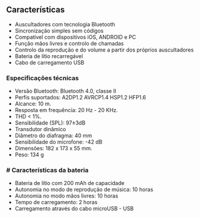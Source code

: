 ## Características

- Auscultadores com tecnologia Bluetooth
- Sincronização simples sem códigos
- Compatível com dispositivos iOS, ANDROID e PC
- Função mãos livres e controlo de chamadas
- Controlo da reprodução e do volume a partir dos próprios auscultadores
- Bateria de lítio recarregável
- Cabo de carregamento USB

### Especificações técnicas

- Versão Bluetooth: Bluetooth 4.0, classe II
- Perfis suportados: A2DP1.2 AVRCP1.4 HSP1.2 HFP1.6
- Alcance: 10 m.
- Resposta em frequência: 20 Hz - 20 KHz.
- THD < 1%.
- Sensibilidade (SPL): 97±3dB
- Transdutor dinâmico
- Diâmetro do diafragma: 40 mm
- Sensibilidade do microfone: -42 dB
- Dimensões: 182  x 173 x 55 mm.
- Peso: 134 g


### # Características da bateria 

- Bateria de lítio com 200 mAh de capacidade
- Autonomia no modo de reprodução de música: 10 horas
- Autonomia no modo mãos livres: 10 horas
- Tempo de carregamento: 2 horas
- Carregamento através do cabo microUSB - USB


